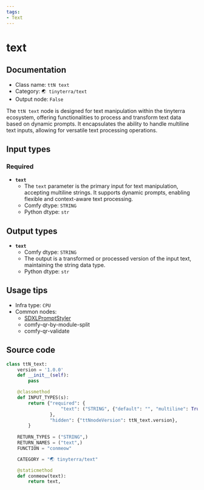 ```yaml
---
tags:
- Text
---
```


# text
## Documentation
- Class name: `ttN text`
- Category: `🌏 tinyterra/text`
- Output node: `False`

The `ttN text` node is designed for text manipulation within the tinyterra ecosystem, offering functionalities to process and transform text data based on dynamic prompts. It encapsulates the ability to handle multiline text inputs, allowing for versatile text processing operations.
## Input types
### Required
- **`text`**
    - The `text` parameter is the primary input for text manipulation, accepting multiline strings. It supports dynamic prompts, enabling flexible and context-aware text processing.
    - Comfy dtype: `STRING`
    - Python dtype: `str`
## Output types
- **`text`**
    - Comfy dtype: `STRING`
    - The output is a transformed or processed version of the input text, maintaining the string data type.
    - Python dtype: `str`
## Usage tips
- Infra type: `CPU`
- Common nodes:
    - [SDXLPromptStyler](../../comfyui-copilot/Nodes/SDXLPromptStyler.md)
    - comfy-qr-by-module-split
    - comfy-qr-validate



## Source code
```python
class ttN_text:
    version = '1.0.0'
    def __init__(self):
        pass

    @classmethod
    def INPUT_TYPES(s):
        return {"required": {
                    "text": ("STRING", {"default": "", "multiline": True, "dynamicPrompts": True}),
                },
                "hidden": {"ttNnodeVersion": ttN_text.version},
        }
    
    RETURN_TYPES = ("STRING",)
    RETURN_NAMES = ("text",)
    FUNCTION = "conmeow"

    CATEGORY = "🌏 tinyterra/text"

    @staticmethod
    def conmeow(text):
        return text,

```
